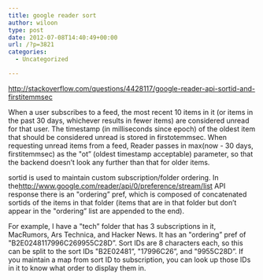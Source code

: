 ```yaml
---
title: google reader sort
author: wiloon
type: post
date: 2012-07-08T14:40:49+00:00
url: /?p=3821
categories:
  - Uncategorized

---
```

<http://stackoverflow.com/questions/4428117/google-reader-api-sortid-and-firstitemmsec>

When a user subscribes to a feed, the most recent 10 items in it (or items in the past 30 days, whichever results in fewer items) are considered unread for that user. The timestamp (in milliseconds since epoch) of the oldest item that should be considered unread is stored in firstotemmsec. When requesting unread items from a feed, Reader passes in max(now - 30 days, firstitemmsec) as the "ot&#8221; (oldest timestamp acceptable) parameter, so that the backend doesn&#8217;t look any further than that for older items.

sortid is used to maintain custom subscription/folder ordering. In the<a href="http://www.google.com/reader/api/0/preference/stream/list" rel="nofollow">http://www.google.com/reader/api/0/preference/stream/list</a> API response there is an "ordering&#8221; pref, which is composed of concatenated sortids of the items in that folder (items that are in that folder but don&#8217;t appear in the "ordering&#8221; list are appended to the end).

For example, I have a "tech&#8221; folder that has 3 subscriptions in it, MacRumors, Ars Technica, and Hacker News. It has an "ordering&#8221; pref of "B2E0248117996C269955C28D&#8221;. Sort IDs are 8 characters each, so this can be split to the sort IDs "B2E02481&#8221;, "17996C26&#8221;, and "9955C28D&#8221;. If you maintain a map from sort ID to subscription, you can look up those IDs in it to know what order to display them in.